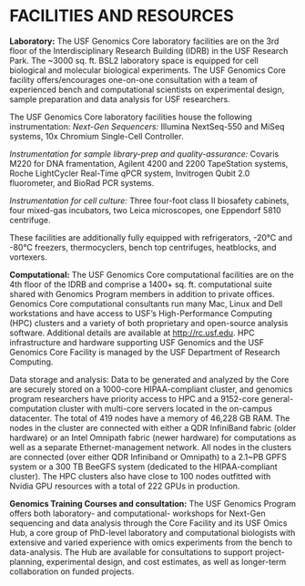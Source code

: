 # FACILITIES AND RESOURCES

**Laboratory:**  The USF Genomics Core laboratory facilities are on the 3rd floor of the Interdisciplinary Research Building (IDRB) in the USF Research Park.  The ~3000 sq. ft. BSL2 laboratory space is equipped for cell biological and molecular biological experiments. The USF Genomics Core facility offers/encourages one-on-one consultation with a team of experienced bench and computational scientists on experimental design, sample preparation and data analysis for USF researchers. 

The USF Genomics Core laboratory facilities house the following instrumentation:
_Next-Gen Sequencers:_ Illumina NextSeq-550 and MiSeq systems, 10x Chromium Single-Cell Controller.

_Instrumentation for sample library-prep and quality-assurance:_ Covaris M220 for DNA framentation, Agilent 4200 and 2200 TapeStation systems, Roche LightCycler Real-Time qPCR system, Invitrogen Qubit 2.0 fluorometer, and BioRad PCR systems.

_Instrumentation for cell culture:_ Three four-foot class II biosafety cabinets, four mixed-gas incubators, two Leica microscopes, one Eppendorf 5810 centrifuge.

These facilities are additionally fully equipped with refrigerators, -20°C and -80°C freezers, thermocyclers, bench top centrifuges, heatblocks, and vortexers.

**Computational:** The USF Genomics Core computational facilities are on the 4th floor of the IDRB and comprise a 1400+ sq. ft. computational suite shared with Genomics Program members in addition to private offices. Genomics Core computational consultants run many Mac, Linux and Dell workstations and have access to USF’s High-Performance Computing (HPC) clusters and a variety of both proprietary and open-source analysis software. Additional details are available at http://rc.usf.edu. HPC infrastructure and hardware supporting USF Genomics and the USF Genomics Core Facility is managed by the USF Department of Research Computing.

Data storage and analysis: Data to be generated and analyzed by the Core are securely stored on a 1000-core HIPAA-compliant cluster, and genomics program researchers have priority access to HPC and a 9152-core general-computation cluster with multi-core servers located in the on-campus datacenter. The total of 419 nodes have a memory of 46,228 GB RAM. The nodes in the cluster are connected with either a QDR InfiniBand fabric (older hardware) or an Intel Omnipath fabric (newer hardware) for computations as well as a separate Ethernet-management network.  All nodes in the clusters are connected (over either QDR Infiniband or Omnipath) to a 2.1~PB GPFS system or a 300 TB BeeGFS system (dedicated to the HIPAA-compliant cluster). The HPC clusters also have close to 100 nodes outfitted with Nvidia GPU resources with a total of 222 GPUs in production.

**Genomics Training Courses and consultation:** The USF Genomics Program offers both laboratory- and computational- workshops for Next-Gen sequencing and data analysis through the Core Facility and its USF Omics Hub, a core group of PhD-level laboratory and computational biologists with extensive and varied experience with omics experiments from the bench to data-analysis. The Hub are available for consultations to support project-planning, experimental design, and cost estimates, as well as longer-term collaboration on funded projects. 
